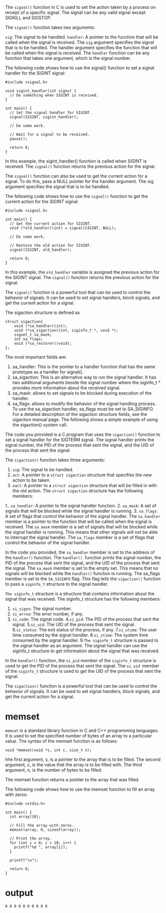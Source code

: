 The `signal()` function in C is used to set the action taken by a process on receipt of a specific signal. The signal can be any valid signal except SIGKILL and SIGSTOP.

The `signal()` function takes two arguments:

`sig`: The signal to be handled.
`handler`: A pointer to the function that will be called when the signal is received.
The `sig` argument specifies the signal that is to be handled. The handler argument specifies the function that will be called when the signal is received. The `handler` function can be any function that takes one argument, which is the signal number.

The following code shows how to use the signal() function to set a signal handler for the SIGINT signal:

```
#include <signal.h>

void sigint_handler(int signo) {
  // Do something when SIGINT is received.
}

int main() {
  // Set the signal handler for SIGINT.
  signal(SIGINT, sigint_handler);

  // Do some work.

  // Wait for a signal to be received.
  pause();

  return 0;
}
```


In this example, the sigint_handler() function is called when SIGINT is received. The `signal()` function returns the previous action for the signal.

The `signal()` function can also be used to get the current action for a signal. To do this, pass a NULL pointer for the handler argument. The sig argument specifies the signal that is to be handled.

The following code shows how to use the `signal()` function to get the current action for the SIGINT signal:

```
#include <signal.h>

int main() {
  // Get the current action for SIGINT.
  void (*old_handler)(int) = signal(SIGINT, NULL);

  // Do some work.

  // Restore the old action for SIGINT.
  signal(SIGINT, old_handler);

  return 0;
}

```

In this example, the `old_handler` variable is assigned the previous action for the SIGINT signal. The `signal()` function returns the previous action for the signal.

The `signal()` function is a powerful tool that can be used to control the behavior of signals. It can be used to set signal handlers, block signals, and get the current action for a signal.

The sigaction structure is defined as
```
struct sigaction{
    void (*sa_handler)(int);
    void (*sa_sigaction)(int, siginfo_t *, void *);
    sigset_t sa_mask;
    int sa_flags;
    void (*sa_restorer)(void);
};
```
The most important fields are:
1. sa_handler: This is the pointer to a handler function that has the same prototype as a handler for
signal().
2. sa_sigaction: This is an alternative way to run the signal handler. It has two additional arguments
beside the signal number where the siginfo_t * provides more information about the received signal.
3. sa_mask: allows to set signals to be blocked during execution of the handler.
4. sa_flags: allows to modify the behavior of the signal handling process. To use the sa_sigaction
    handler, sa_flags must be set to SA_SIGINFO.
    For a detailed description of the sigaction structure fields, see the sigaction manual page. The following
    shows a simple example of using the sigaction() system call.
    
    
The code you provided is a C program that uses the `sigaction()` function to set a signal handler for the SIGTERM signal. The signal handler prints the signal number, the PID of the process that sent the signal, and the UID of the process that sent the signal.

The `sigaction()` function takes three arguments:

1. `sig`: The signal to be handled.
2. `act`: A pointer to a `struct sigaction` structure that specifies the new action to be taken.
3. `oact`: A pointer to a `struct sigaction` structure that will be filled in with the old action.
The `struct sigaction` structure has the following members:

1..  `sa_handler`: A pointer to the signal handler function.
2. `sa_mask`: A set of signals that will be blocked while the signal handler is running.
3. `sa_flags`: A set of flags that control the behavior of the signal handler.
The `sa_handler` member is a pointer to the function that will be called when the signal is received. The `sa_mask` member is a set of signals that will be blocked while the signal handler is running. This means that other signals will not be able to interrupt the signal handler. The `sa_flags` member is a set of flags that control the behavior of the signal handler.

In the code you provided, the `sa_handler` member is set to the address of the `handler()` function. The `handler() `function prints the signal number, the PID of the process that sent the signal, and the UID of the process that sent the signal. The `sa_mask` member is set to the empty set. This means that no signals will be blocked while the `handler()` function is running. The sa_flags member is set to the `SA_SIGINFO` flag. This flag tells the `sigaction()` function to pass a `siginfo_t` structure to the signal handler.

`The siginfo_t` structure is a structure that contains information about the signal that was received. The siginfo_t structure has the following members:

1. `si_signo`: The signal number.
2. `si_errno`: The error number, if any.
3. `si_code`: The signal code.
4.`si_pid`: The PID of the process that sent the signal.
5.`si_uid`: The UID of the process that sent the signal.
6.`si_status`: The exit status of the process, if any.
7.`si_utime`: The user time consumed by the signal handler.
8.`si_stime`: The system time consumed by the signal handler.
9.`The siginfo_t` structure is passed to the signal handler as an argument. The signal handler can use the siginfo_t structure to get information about the signal that was received.

In the `handler()` function, the `si_pid` member of the `siginfo_t` structure is used to get the PID of the process that sent the signal. The `si_uid `member of the `siginfo_t` structure is used to get the UID of the process that sent the signal.

The `sigaction()` function is a powerful tool that can be used to control the behavior of signals. It can be used to set signal handlers, block signals, and get the current action for a signal.

# memset
`memset` is a standard library function in C and C++ programming languages. It is used to set the specified number of bytes of an array to a particular value. The syntax of the memset function is as follows:
```
void *memset(void *s, int c, size_t n);

```

hhe first argument, s, is a pointer to the array that is to be filled. The second argument, c, is the value that the array is to be filled with. The third argument, n, is the number of bytes to be filled.

The memset function returns a pointer to the array that was filled.

The following code shows how to use the memset function to fill an array with zeros:
```
#include <stdio.h>

int main() {
  int array[10];

  // Fill the array with zeros.
  memset(array, 0, sizeof(array));

  // Print the array.
  for (int i = 0; i < 10; i++) {
    printf("%d ", array[i]);
  }

  printf("\n");

  return 0;
}
```
# output
```
0 0 0 0 0 0 0 0 0 0

```

